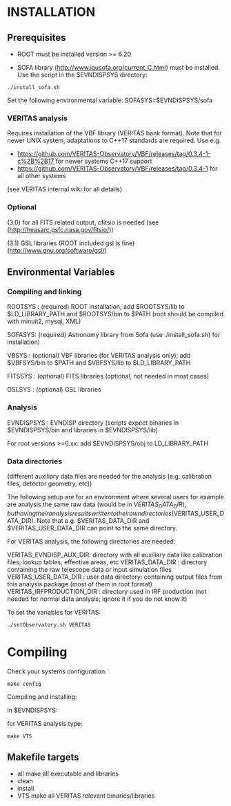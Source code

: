 #  INSTALLATION

## Prerequisites

- ROOT must be installed 
  version >= 6.20

- SOFA library (http://www.iausofa.org/current_C.html) must be installed. Use the script in the $EVNDISPSYS directory:
```
./install_sofa.sh
```
Set the following environmental variable:  SOFASYS=$EVNDISPSYS/sofa

### VERITAS analysis

Requires installation of the VBF library (VERITAS bank format).
Note that for newer UNIX system, adaptations to C++17 standards are required.
Use e.g.
- https://github.com/VERITAS-Observatory/VBF/releases/tag/0.3.4-1-c%2B%2B17 for newer systems C++17 support
- https://github.com/VERITAS-Observatory/VBF/releases/tag/0.3.4-1 for all other systems

(see VERITAS internal wiki for all details)

### Optional

(3.0) for all FITS related output, cfitsio is needed (see (http://heasarc.gsfc.nasa.gov/fitsio/))

(3.1) GSL libraries (ROOT included gsl is fine)
      (http://www.gnu.org/software/gsl/)

## Environmental Variables

### Compiling and linking

ROOTSYS :   (required) ROOT installation; add $ROOTSYS/lib to $LD_LIBRARY_PATH and $ROOTSYS/bin to $PATH 
            (root should be compiled with minuit2, mysql, XML)

SOFASYS:    (required) Astronomy library from Sofa (use ./install_sofa.sh) for installation)

VBSYS :     (optional) VBF libraries (for VERITAS analysis only); add $VBFSYS/bin to $PATH and $VBFSYS/lib to $LD_LIBRARY_PATH

FITSSYS :   (optional) FITS libraries (optional, not needed in most cases)

GSLSYS :    (optional) GSL libraries

### Analysis

EVNDISPSYS : EVNDISP directory (scripts expect binaries in $EVNDISPSYS/bin and libraries in $EVNDISPSYS/lib) 

For root versions >=6.xx: add $EVNDISPSYS/obj to LD_LIBRARY_PATH

### Data directories

(different auxiliary data files are needed for the analysis (e.g. calibration files, detector geometry, etc))

The following setup are for an environment where several users for example are analysis the same raw data
(would be in $VERITAS_DATA_DIR), but having their analysis results written to their own
directories ($VERITAS_USER_DATA_DIR). 
Note that e.g. $VERITAS_DATA_DIR and $VERITAS_USER_DATA_DIR can point to the same directory.

For VERITAS analysis, the following directories are needed:

VERITAS_EVNDISP_AUX_DIR:  directory with all auxiliary data like calibration files, lookup tables, effective areas, etc
VERITAS_DATA_DIR :        directory containing the raw telescope data or input simulation files 
VERITAS_USER_DATA_DIR :   user data directory: containing output files from this analysis package (most of them in root format)
VERITAS_IRFPRODUCTION_DIR : directory used in IRF production (not needed for normal data analysis; ignore it if you do not know it)

To set the variables for VERITAS:

```
./setObservatory.sh VERITAS
```

# Compiling

Check your systems configuration:
```
make config
```
Compiling and installing:

in $EVNDISPSYS:

for VERITAS analysis type:
```
make VTS
```

## Makefile targets

- all	make all executable and libraries
- clean
- install
- VTS	make all VERITAS relevant binaries/libraries
